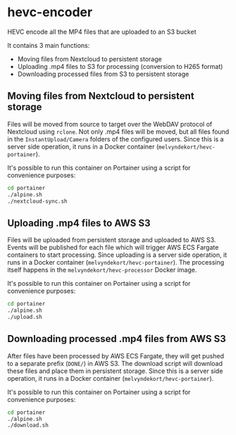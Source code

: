 # hevc-encoder

HEVC encode all the MP4 files that are uploaded to an S3 bucket

It contains 3 main functions:
* Moving files from Nextcloud to persistent storage
* Uploading .mp4 files to S3 for processing (conversion to H265 format)
* Downloading processed files from S3 to persistent storage

## Moving files from Nextcloud to persistent storage
Files will be moved from source to target over the WebDAV protocol of Nextcloud using `rclone`.
Not only .mp4 files will be moved, but all files found in the `InstantUpload/Camera` folders of the configured users.
Since this is a server side operation, it runs in a Docker container (`melvyndekort/hevc-portainer`).

It's possible to run this container on Portainer using a script for convenience purposes:
```bash
cd portainer
./alpine.sh
./nextcloud-sync.sh
```

## Uploading .mp4 files to AWS S3
Files will be uploaded from persistent storage and uploaded to AWS S3.
Events will be published for each file which will trigger AWS ECS Fargate containers to start processing.
Since uploading is a server side operation, it runs in a Docker container (`melvyndekort/hevc-portainer`).
The processing itself happens in the `melvyndekort/hevc-processor` Docker image.

It's possible to run this container on Portainer using a script for convenience purposes:
```bash
cd portainer
./alpine.sh
./upload.sh
```

## Downloading processed .mp4 files from AWS S3
After files have been processed by AWS ECS Fargate, they will get pushed to a separate prefix (`DONE/`) in AWS S3.
The download script will download these files and place them in persistent storage.
Since this is a server side operation, it runs in a Docker container (`melvyndekort/hevc-portainer`).

It's possible to run this container on Portainer using a script for convenience purposes:
```bash
cd portainer
./alpine.sh
./download.sh
```
